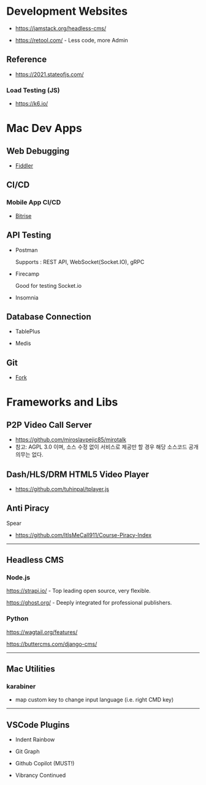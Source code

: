 # Development Websites 

* https://jamstack.org/headless-cms/

* https://retool.com/ - Less code, more Admin

## Reference

* https://2021.stateofjs.com/

### Load Testing (JS)

* https://k6.io/

# Mac Dev Apps

## Web Debugging

* [Fiddler](https://www.telerik.com/fiddler)

## CI/CD

### Mobile App CI/CD

* [Bitrise](https://www.bitrise.io/)

## API Testing

* Postman

  Supports : REST API, WebSocket(Socket.IO), gRPC

* Firecamp

  Good for testing Socket.io

* Insomnia 

## Database Connection

* TablePlus 

* Medis

## Git

* [Fork](https://git-fork.com/)

# Frameworks and Libs 

## P2P Video Call Server

* https://github.com/miroslavpejic85/mirotalk
* 참고: AGPL 3.0 이며, 소스 수정 없이 서비스로 제공만 할 경우 해당 소스코드 공개 의무는 없다. 

## Dash/HLS/DRM HTML5 Video Player 

* https://github.com/tuhinpal/tplayer.js

## Anti Piracy

Spear 

* https://github.com/ItIsMeCall911/Course-Piracy-Index 

--- 

## Headless CMS 

### Node.js

https://strapi.io/ - Top leading open source, very flexible.

https://ghost.org/ - Deeply integrated for professional publishers.

### Python

https://wagtail.org/features/

https://buttercms.com/django-cms/


---

## Mac Utilities 

### karabiner

* map custom key to change input language (i.e. right CMD key)


---

## VSCode Plugins

* Indent Rainbow 

* Git Graph

* Github Copilot (MUST!)

* Vibrancy Continued 



